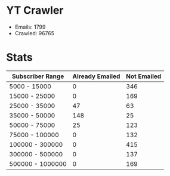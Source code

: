 # YT Crawler
- Emails: 1799
- Crawled: 96765

# Stats
| Subscriber Range  | Already Emailed | Not Emailed |
|-------|-------|-------|
| 5000 - 15000 | 0 | 346 |
| 15000 - 25000 | 0 | 169 |
| 25000 - 35000 | 47 | 63 |
| 35000 - 50000 | 148 | 25 |
| 50000 - 75000 | 25 | 123 |
| 75000 - 100000 | 0 | 132 |
| 100000 - 300000 | 0 | 415 |
| 300000 - 500000 | 0 | 137 |
| 500000 - 1000000 | 0 | 169 |
